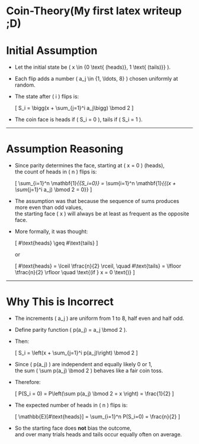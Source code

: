 # Coin-Theory(My first latex writeup ;D)
# Initial Assumption

- Let the initial state be \( x \in \{0 \text{ (heads)}, 1 \text{ (tails)}\} \).
- Each flip adds a number \( a_j \in \{1, \ldots, 8\} \) chosen uniformly at random.
- The state after \( i \) flips is:
  
  \[
  S_i = \bigg(x + \sum_{j=1}^i a_j\bigg) \bmod 2
  \]

- The coin face is heads if \( S_i = 0 \), tails if \( S_i = 1 \).

---

# Assumption Reasoning

- Since parity determines the face, starting at \( x = 0 \) (heads),  
  the count of heads in \( n \) flips is:

  \[
  \sum_{i=1}^n \mathbf{1}_{\{S_i=0\}} = \sum_{i=1}^n \mathbf{1}_{\{(x + \sum_{j=1}^i a_j) \bmod 2 = 0\}}
  \]

- The assumption was that because the sequence of sums produces more even than odd values,  
  the starting face \( x \) will always be at least as frequent as the opposite face.
- More formally, it was thought:

  \[
  \#\text{heads} \geq \#\text{tails}
  \]

  or

  \[
  \#\text{heads} = \lceil \tfrac{n}{2} \rceil, \quad \#\text{tails} = \lfloor \tfrac{n}{2} \rfloor \quad \text{(if } x = 0 \text{)}
  \]

---

# Why This is Incorrect

- The increments \( a_j \) are uniform from 1 to 8, half even and half odd.
- Define parity function \( p(a_j) = a_j \bmod 2 \).
- Then:

  \[
  S_i = \left(x + \sum_{j=1}^i p(a_j)\right) \bmod 2
  \]

- Since \( p(a_j) \) are independent and equally likely 0 or 1,  
  the sum \( \sum p(a_j) \bmod 2 \) behaves like a fair coin toss.
- Therefore:

  \[
  P(S_i = 0) = P\left(\sum p(a_j) \bmod 2 = x \right) = \frac{1}{2}
  \]

- The expected number of heads in \( n \) flips is:

  \[
  \mathbb{E}[\#\text{heads}] = \sum_{i=1}^n P(S_i=0) = \frac{n}{2}
  \]

- So the starting face does **not** bias the outcome,  
  and over many trials heads and tails occur equally often on average.
